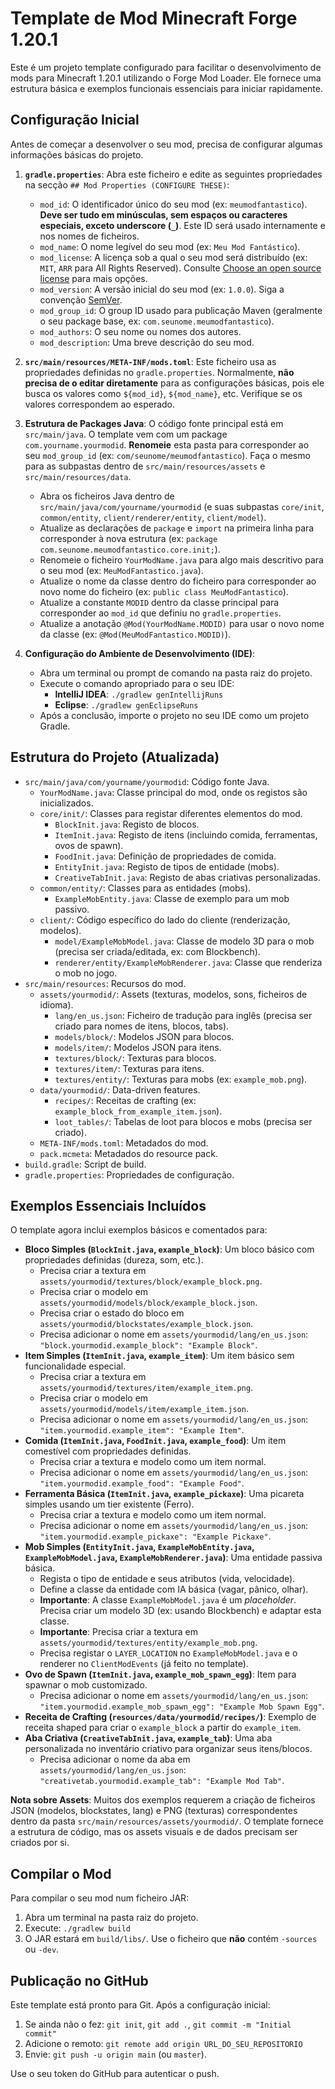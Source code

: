 # Template de Mod Minecraft Forge 1.20.1

Este é um projeto template configurado para facilitar o desenvolvimento de mods para Minecraft 1.20.1 utilizando o Forge Mod Loader. Ele fornece uma estrutura básica e exemplos funcionais essenciais para iniciar rapidamente.

## Configuração Inicial

Antes de começar a desenvolver o seu mod, precisa de configurar algumas informações básicas do projeto.

1.  **`gradle.properties`**: Abra este ficheiro e edite as seguintes propriedades na secção `## Mod Properties (CONFIGURE THESE)`:
    *   `mod_id`: O identificador único do seu mod (ex: `meumodfantastico`). **Deve ser tudo em minúsculas, sem espaços ou caracteres especiais, exceto underscore (`_`)**. Este ID será usado internamente e nos nomes de ficheiros.
    *   `mod_name`: O nome legível do seu mod (ex: `Meu Mod Fantástico`).
    *   `mod_license`: A licença sob a qual o seu mod será distribuído (ex: `MIT`, `ARR` para All Rights Reserved). Consulte [Choose an open source license](https://choosealicense.com/) para mais opções.
    *   `mod_version`: A versão inicial do seu mod (ex: `1.0.0`). Siga a convenção [SemVer](https://semver.org/).
    *   `mod_group_id`: O group ID usado para publicação Maven (geralmente o seu package base, ex: `com.seunome.meumodfantastico`).
    *   `mod_authors`: O seu nome ou nomes dos autores.
    *   `mod_description`: Uma breve descrição do seu mod.

2.  **`src/main/resources/META-INF/mods.toml`**: Este ficheiro usa as propriedades definidas no `gradle.properties`. Normalmente, **não precisa de o editar diretamente** para as configurações básicas, pois ele busca os valores como `${mod_id}`, `${mod_name}`, etc. Verifique se os valores correspondem ao esperado.

3.  **Estrutura de Packages Java**: O código fonte principal está em `src/main/java`. O template vem com um package `com.yourname.yourmodid`. **Renomeie** esta pasta para corresponder ao seu `mod_group_id` (ex: `com/seunome/meumodfantastico`). Faça o mesmo para as subpastas dentro de `src/main/resources/assets` e `src/main/resources/data`.
    *   Abra os ficheiros Java dentro de `src/main/java/com/yourname/yourmodid` (e suas subpastas `core/init`, `common/entity`, `client/renderer/entity`, `client/model`).
    *   Atualize as declarações de `package` e `import` na primeira linha para corresponder à nova estrutura (ex: `package com.seunome.meumodfantastico.core.init;`).
    *   Renomeie o ficheiro `YourModName.java` para algo mais descritivo para o seu mod (ex: `MeuModFantastico.java`).
    *   Atualize o nome da classe dentro do ficheiro para corresponder ao novo nome do ficheiro (ex: `public class MeuModFantastico`).
    *   Atualize a constante `MODID` dentro da classe principal para corresponder ao `mod_id` que definiu no `gradle.properties`.
    *   Atualize a anotação `@Mod(YourModName.MODID)` para usar o novo nome da classe (ex: `@Mod(MeuModFantastico.MODID)`).

4.  **Configuração do Ambiente de Desenvolvimento (IDE)**:
    *   Abra um terminal ou prompt de comando na pasta raiz do projeto.
    *   Execute o comando apropriado para o seu IDE:
        *   **IntelliJ IDEA**: `./gradlew genIntellijRuns`
        *   **Eclipse**: `./gradlew genEclipseRuns`
    *   Após a conclusão, importe o projeto no seu IDE como um projeto Gradle.

## Estrutura do Projeto (Atualizada)

*   `src/main/java/com/yourname/yourmodid`: Código fonte Java.
    *   `YourModName.java`: Classe principal do mod, onde os registos são inicializados.
    *   `core/init/`: Classes para registar diferentes elementos do mod.
        *   `BlockInit.java`: Registo de blocos.
        *   `ItemInit.java`: Registo de itens (incluindo comida, ferramentas, ovos de spawn).
        *   `FoodInit.java`: Definição de propriedades de comida.
        *   `EntityInit.java`: Registo de tipos de entidade (mobs).
        *   `CreativeTabInit.java`: Registo de abas criativas personalizadas.
    *   `common/entity/`: Classes para as entidades (mobs).
        *   `ExampleMobEntity.java`: Classe de exemplo para um mob passivo.
    *   `client/`: Código específico do lado do cliente (renderização, modelos).
        *   `model/ExampleMobModel.java`: Classe de modelo 3D para o mob (precisa ser criada/editada, ex: com Blockbench).
        *   `renderer/entity/ExampleMobRenderer.java`: Classe que renderiza o mob no jogo.
*   `src/main/resources`: Recursos do mod.
    *   `assets/yourmodid/`: Assets (texturas, modelos, sons, ficheiros de idioma).
        *   `lang/en_us.json`: Ficheiro de tradução para inglês (precisa ser criado para nomes de itens, blocos, tabs).
        *   `models/block/`: Modelos JSON para blocos.
        *   `models/item/`: Modelos JSON para itens.
        *   `textures/block/`: Texturas para blocos.
        *   `textures/item/`: Texturas para itens.
        *   `textures/entity/`: Texturas para mobs (ex: `example_mob.png`).
    *   `data/yourmodid/`: Data-driven features.
        *   `recipes/`: Receitas de crafting (ex: `example_block_from_example_item.json`).
        *   `loot_tables/`: Tabelas de loot para blocos e mobs (precisa ser criado).
    *   `META-INF/mods.toml`: Metadados do mod.
    *   `pack.mcmeta`: Metadados do resource pack.
*   `build.gradle`: Script de build.
*   `gradle.properties`: Propriedades de configuração.

## Exemplos Essenciais Incluídos

O template agora inclui exemplos básicos e comentados para:

*   **Bloco Simples (`BlockInit.java`, `example_block`)**: Um bloco básico com propriedades definidas (dureza, som, etc.).
    *   Precisa criar a textura em `assets/yourmodid/textures/block/example_block.png`.
    *   Precisa criar o modelo em `assets/yourmodid/models/block/example_block.json`.
    *   Precisa criar o estado do bloco em `assets/yourmodid/blockstates/example_block.json`.
    *   Precisa adicionar o nome em `assets/yourmodid/lang/en_us.json`: `"block.yourmodid.example_block": "Example Block"`.
*   **Item Simples (`ItemInit.java`, `example_item`)**: Um item básico sem funcionalidade especial.
    *   Precisa criar a textura em `assets/yourmodid/textures/item/example_item.png`.
    *   Precisa criar o modelo em `assets/yourmodid/models/item/example_item.json`.
    *   Precisa adicionar o nome em `assets/yourmodid/lang/en_us.json`: `"item.yourmodid.example_item": "Example Item"`.
*   **Comida (`ItemInit.java`, `FoodInit.java`, `example_food`)**: Um item comestível com propriedades definidas.
    *   Precisa criar a textura e modelo como um item normal.
    *   Precisa adicionar o nome em `assets/yourmodid/lang/en_us.json`: `"item.yourmodid.example_food": "Example Food"`.
*   **Ferramenta Básica (`ItemInit.java`, `example_pickaxe`)**: Uma picareta simples usando um tier existente (Ferro).
    *   Precisa criar a textura e modelo como um item normal.
    *   Precisa adicionar o nome em `assets/yourmodid/lang/en_us.json`: `"item.yourmodid.example_pickaxe": "Example Pickaxe"`.
*   **Mob Simples (`EntityInit.java`, `ExampleMobEntity.java`, `ExampleMobModel.java`, `ExampleMobRenderer.java`)**: Uma entidade passiva básica.
    *   Regista o tipo de entidade e seus atributos (vida, velocidade).
    *   Define a classe da entidade com IA básica (vagar, pânico, olhar).
    *   **Importante**: A classe `ExampleMobModel.java` é um *placeholder*. Precisa criar um modelo 3D (ex: usando Blockbench) e adaptar esta classe.
    *   **Importante**: Precisa criar a textura em `assets/yourmodid/textures/entity/example_mob.png`.
    *   Precisa registar o `LAYER_LOCATION` no `ExampleMobModel.java` e o renderer no `ClientModEvents` (já feito no template).
*   **Ovo de Spawn (`ItemInit.java`, `example_mob_spawn_egg`)**: Item para spawnar o mob customizado.
    *   Precisa adicionar o nome em `assets/yourmodid/lang/en_us.json`: `"item.yourmodid.example_mob_spawn_egg": "Example Mob Spawn Egg"`.
*   **Receita de Crafting (`resources/data/yourmodid/recipes/`)**: Exemplo de receita shaped para criar o `example_block` a partir do `example_item`.
*   **Aba Criativa (`CreativeTabInit.java`, `example_tab`)**: Uma aba personalizada no inventário criativo para organizar seus itens/blocos.
    *   Precisa adicionar o nome da aba em `assets/yourmodid/lang/en_us.json`: `"creativetab.yourmodid.example_tab": "Example Mod Tab"`.

**Nota sobre Assets**: Muitos dos exemplos requerem a criação de ficheiros JSON (modelos, blockstates, lang) e PNG (texturas) correspondentes dentro da pasta `src/main/resources/assets/yourmodid/`. O template fornece a estrutura de código, mas os assets visuais e de dados precisam ser criados por si.

## Compilar o Mod

Para compilar o seu mod num ficheiro JAR:

1.  Abra um terminal na pasta raiz do projeto.
2.  Execute: `./gradlew build`
3.  O JAR estará em `build/libs/`. Use o ficheiro que **não** contém `-sources` ou `-dev`.

## Publicação no GitHub

Este template está pronto para Git. Após a configuração inicial:

1.  Se ainda não o fez: `git init`, `git add .`, `git commit -m "Initial commit"`
2.  Adicione o remoto: `git remote add origin URL_DO_SEU_REPOSITORIO`
3.  Envie: `git push -u origin main` (ou `master`).

Use o seu token do GitHub para autenticar o push.

